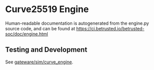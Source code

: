 # Curve25519 Engine

Human-readable documentation is autogenerated from the engine.py source code, and can be found at https://ci.betrusted.io/betrusted-soc/doc/engine.html

## Testing and Development

See [gateware/sim/curve_engine](https://github.com/betrusted-io/gateware/tree/master/sim/curve_engine).
